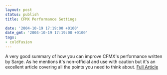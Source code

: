 ```yaml
---
layout: post
status: publish
title: CFMX Performance Settings

date: '2004-10-19 17:19:00 +0100'
date_gmt: '2004-10-19 17:19:00 +0100'
tags:
- coldfusion
---
```

A very good summary of how you can improve CFMX's performance written by Sarge. As he mentions it's non-official and use with caution but it's an excellent article covering all the points you need to think about.
<a href="http://www.sargeway.com/sarge/index.cfm?mode=entry&entry=27">Full Article</a>
